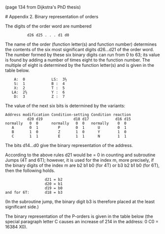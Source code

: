 (page 134 from Dijkstra's PhD thesis)

#﻿ Appendix 2. Binary representation of orders

The digits of the order word are numbered

              d26 d25 . . . d1 d0

The name of the order (function letter(s) and function number) determines the contents of the six most significant digits d26…d21 of the order word. The number formed by these six binary digits can run from 0 to 63; its value is found by adding a number of times eight to the function number. The multiple of eight is determined by the function letter(s) and is given in the table below.

        A:  0            LS:  3½
        S:  1            B :  4
        X:  2            T :  5
       LA:  2½           Y :  6
        D:  3            Z :  7

The value of the next six bits is determined by the variants:
```
Address modification Condition-setting Condition reaction
          d20 d19              d18 d17            d16 d15
normally   0  0      normally   0  0   normally    0  0
   A       0  1         P       0  1      U        0  1
   B       1  0         Z       1  0      Y        1  0
   C       1  1         E       1  1      N        1  1
```
The bits d14…d0 give the binary representation of the address.

According to the above rules d21 would be = 0 in counting and subroutine Jumps (4T and 6T); however, it is used for the index m, more precisely, if the binary digits of the index m are b2 b1 b0 (for 4T) or b3 b2 b1 b0 (for 6T), then the following holds.
```
                  d21 = b2
                  d20 = b1
                  d19 = b0
and for 6T:       d18 = b3
```
(In the subroutine jump, the binary digit b3 is therefore placed at the least significant side.)

The binary representation of the P-orders is given in the table below (the special paragraph letter C causes an increase of 214 in the address: 0 C0 = 16384 X0).
